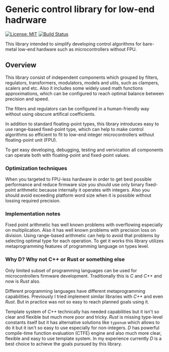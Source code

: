 # Generic control library for low-end hadrware

[![License: MIT](https://img.shields.io/badge/License-MIT-brightgreen.svg)](https://opensource.org/licenses/MIT)
[![Build Status](https://github.com/katyo/uctl-d/workflows/CI/badge.svg)](https://github.com/katyo/uctl-d/actions?query=workflow%3ACI)

This library intended to simplify developing control algorithms for bare-metal low-end hardware such as microcontrollers without FPU.

## Overview

This library consist of independent components which grouped by filters, regulators, transformers, modulators, models and utils, such as clampers, scalers and etc.
Also it includes some widely used math functions approximations, which can be configured to reach optimal balance between precision and speed.

The filters and regulators can be configured in a human-friendly way without using obscure artifical coefficients.

In addition to standard floating-point types, this library introduces easy to use range-based fixed-point type, which can help to make control algorithms so efficient to fit to low-end integer microcontrollers without floating-point unit (FPU).

To get easy developing, debugging, testing and verivication all components can operate both with floating-point and fixed-point values.

### Optimization techniques

When you targeted to FPU-less hardware in order to get best possible performance and reduce firmware size you should use only binary fixed-point arithmetic because internally it operates with integers.
Also you should avoid exceeding platform word size when it is possible without lossing required precision.

### Implementation notes

Fixed point arithmetic has well known problems with overflowing especially on multiplication. Also it has well known problems with precision loss on division. Using range-based arithmetic can help to avoid that problems by selecting optimal type for each operation. To get it works this library utilizes metaprogramming features of programming language on types level.

### Why D? Why not C++ or Rust or something else

Only limited subset of programming languages can be used for microcontrollers firmware development. Traditionally this is _C_ and _C++_ and now is _Rust_ also.

Different programming languages have different metaprogramming capabilities. Previously I tried implement similar libraries with _C++_ and even _Rust_. But in practice was not so easy to reach planned goals using it.

Template system of _C++_ technically has needed capabilities but it isn't so clear and flexible but much more poor and tricky.
_Rust_ is missing type-level constants itself but it has alternative solutions like `typenum` which allows to do it but it isn't so easy to use especially for non-integers.
_D_ has powerful compile-time function evaluation (CTFE) engine and also much more clear, flexible and easy to use template system.
In my experience currently _D_ is a best choice to achieve the goals pursued by this library.
